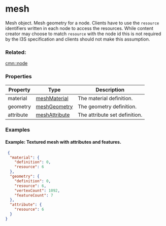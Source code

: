 # mesh

Mesh object. Mesh geometry for a node. Clients have to use the `resource` identifiers written in each node to access the resources. While content creator may choose to match `resource` with the node id this is not required by the I3S specification and clients should not make this assumption.

### Related:

[cmn::node](node.cmn.md)
### Properties

| Property | Type | Description |
| --- | --- | --- |
| material | [meshMaterial](meshMaterial.cmn.md) | The material definition. |
| geometry | [meshGeometry](meshGeometry.cmn.md) | The geometry definition. |
| attribute | [meshAttribute](meshAttribute.cmn.md) | The attribute set definition. |

### Examples 

#### Example: Textured mesh with attributes and features. 

```json
 {
  "material": {
    "definition": 0,
    "resource": 6
  },
  "geometry": {
    "definition": 0,
    "resource": 6,
    "vertexCount": 1092,
    "featureCount": 7
  },
  "attribute": {
    "resource": 6
  }
} 
```


